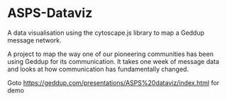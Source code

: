 # ASPS-Dataviz
A data visualisation using the cytoscape.js library to map a Geddup message network.

A project to map the way one of our pioneering communities has been using Geddup for its communication. 
It takes one week of message data and looks at how communication has fundamentally changed.

Goto https://geddup.com/presentations/ASPS%20dataviz/index.html for demo
